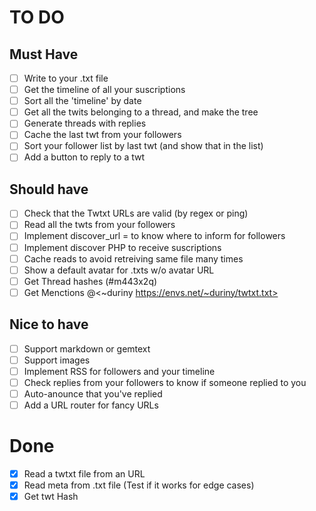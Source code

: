 # TO DO
## Must Have
- [ ] Write to your .txt file
- [ ] Get the timeline of all your suscriptions
- [ ] Sort all the 'timeline' by date
- [ ] Get all the twits belonging to a thread, and make the tree
- [ ] Generate threads with replies
- [ ] Cache the last twt from your followers
- [ ] Sort your follower list by last twt (and show that in the list)
- [ ] Add a button to reply to a twt
## Should have
- [ ] Check that the Twtxt URLs are valid (by regex or ping)
- [ ] Read all the twts from your followers
- [ ] Implement discover_url = to know where to inform for followers
- [ ] Implement discover PHP to receive suscriptions
- [ ] Cache reads to avoid retreiving same file many times
- [ ] Show a default avatar for .txts w/o avatar URL
- [ ] Get Thread hashes (#m443x2q)
- [ ] Get Menctions @<~duriny https://envs.net/~duriny/twtxt.txt>
## Nice to have
- [ ] Support markdown or gemtext
- [ ] Support images
- [ ] Implement RSS for followers and your timeline
- [ ] Check replies from your followers to know if someone replied to you
- [ ] Auto-anounce that you've replied
- [ ] Add a URL router for fancy URLs

# Done
- [X] Read a twtxt file from an URL
- [X] Read meta from .txt file (Test if it works for edge cases)
- [X] Get twt Hash